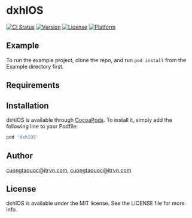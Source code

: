# dxhIOS

[![CI Status](https://img.shields.io/travis/cuongtaquoc@itrvn.com/dxhIOS.svg?style=flat)](https://travis-ci.org/cuongtaquoc@itrvn.com/dxhIOS)
[![Version](https://img.shields.io/cocoapods/v/dxhIOS.svg?style=flat)](https://cocoapods.org/pods/dxhIOS)
[![License](https://img.shields.io/cocoapods/l/dxhIOS.svg?style=flat)](https://cocoapods.org/pods/dxhIOS)
[![Platform](https://img.shields.io/cocoapods/p/dxhIOS.svg?style=flat)](https://cocoapods.org/pods/dxhIOS)

## Example

To run the example project, clone the repo, and run `pod install` from the Example directory first.

## Requirements

## Installation

dxhIOS is available through [CocoaPods](https://cocoapods.org). To install
it, simply add the following line to your Podfile:

```ruby
pod 'dxhIOS'
```

## Author

cuongtaquoc@itrvn.com, cuongtaquoc@itrvn.com

## License

dxhIOS is available under the MIT license. See the LICENSE file for more info.
